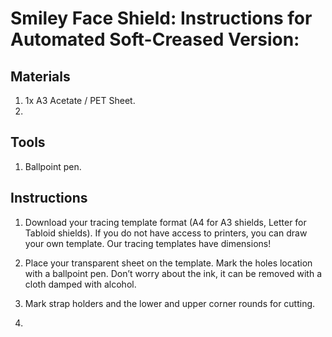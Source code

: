 # Smiley Face Shield: Instructions for Automated Soft-Creased Version:

## Materials

1. 1x A3 Acetate / PET Sheet.
2. 

## Tools 

1. Ballpoint pen.

## Instructions

1. Download your tracing template format (A4 for A3 shields, Letter for Tabloid shields). If you do not have access to printers, you can draw your own template. Our tracing templates have dimensions!

2. Place your transparent sheet on the template. Mark the holes location with a ballpoint pen. Don’t worry about the ink, it can be removed with a cloth damped with alcohol.  

3. Mark strap holders and the lower and upper corner rounds for cutting. 

4. 